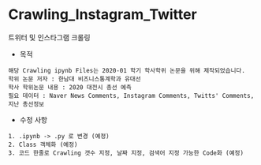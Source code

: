 # Crawling_Instagram_Twitter
트위터 및 인스타그램 크롤링

- 목적
```
해당 Crawling ipynb Files는 2020-01 학기 학사학위 논문을 위해 제작되었습니다.
학위 논문 저자 : 한남대 비즈니스통계학과 유대선
학사 학위논문 내용 : 2020 대전시 총선 예측
필요 데이터 : Naver News Comments, Instagram Comments, Twitts' Comments, 지난 총선정보
```

- 수정 사항
```
1. .ipynb -> .py 로 변경 (예정)
2. Class 객체화 (예정)
3. 코드 한줄로 Crawling 갯수 지정, 날짜 지정, 검색어 지정 가능한 Code화 (예정)
```
